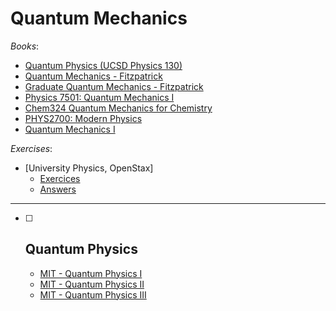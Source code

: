 # Quantum Mechanics

_Books_:

- [Quantum Physics (UCSD Physics 130)](https://quantummechanics.ucsd.edu/ph130a/130_notes/130_notes.html)
- [Quantum Mechanics - Fitzpatrick](https://farside.ph.utexas.edu/teaching/qmech/Quantum/Quantum.html)
- [Graduate Quantum Mechanics - Fitzpatrick](https://farside.ph.utexas.edu/teaching/qm/Quantum/index.html)
- [Physics 7501: Quantum Mechanics I](https://furnstahl.github.io/7501-JB/about.html)
- [Chem324 Quantum Mechanics for Chemistry](https://dpotoyan.github.io/Chem324/index.html)
- [PHYS2700: Modern Physics](https://saturnaxis.github.io/ModernPhysics/home.html)
- [Quantum Mechanics I](https://paulskrzypczyk.github.io/qm-lecture-notes/)

_Exercises_:

- [University Physics, OpenStax]
  - [Exercices](<https://phys.libretexts.org/Bookshelves/University_Physics/University_Physics_(OpenStax)/University_Physics_III_-_Optics_and_Modern_Physics_(OpenStax)/07%3A_Quantum_Mechanics/7.0E%3A_7.E%3A_Quantum_Mechanics_(Exercises)>)
  - [Answers](<https://phys.libretexts.org/Bookshelves/University_Physics/University_Physics_(OpenStax)/University_Physics_III_-_Optics_and_Modern_Physics_(OpenStax)/07%3A_Quantum_Mechanics/7.0E%3A_7.E%3A_Quantum_Mechanics_(Exercises)>)

---

- [ ] ## Quantum Physics
  - [MIT - Quantum Physics I](https://ocw.mit.edu/courses/8-04-quantum-physics-i-spring-2016/pages/video-lectures/)
  - [MIT - Quantum Physics II](https://ocw.mit.edu/courses/8-05-quantum-physics-ii-fall-2013/pages/syllabus/)
  - [MIT - Quantum Physics III](https://ocw.mit.edu/courses/8-06-quantum-physics-iii-spring-2018/pages/syllabus/)
